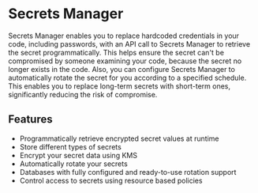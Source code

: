 # Secrets Manager
Secrets Manager enables you to replace hardcoded credentials in your code, including passwords, with an API call to Secrets Manager to retrieve the secret programmatically. This helps ensure the secret can't be compromised by someone examining your code, because the secret no longer exists in the code. Also, you can configure Secrets Manager to automatically rotate the secret for you according to a specified schedule. This enables you to replace long-term secrets with short-term ones, significantly reducing the risk of compromise.

## Features
- Programmatically retrieve encrypted secret values at runtime 
- Store different types of secrets
- Encrypt your secret data using KMS
- Automatically rotate your secrets
- Databases with fully configured and ready-to-use rotation support
- Control access to secrets using resource based policies